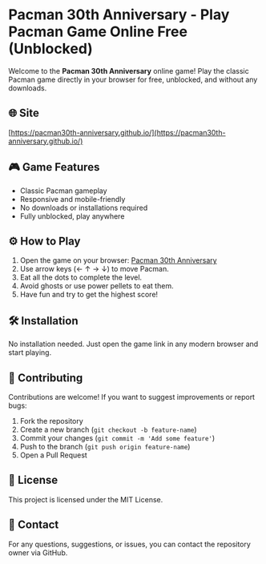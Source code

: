 # Pacman 30th Anniversary - Play Pacman Game Online Free (Unblocked)

Welcome to the **Pacman 30th Anniversary** online game! Play the classic Pacman game directly in your browser for free, unblocked, and without any downloads.  

## 🌐 Site
[https://pacman30th-anniversary.github.io/](https://pacman30th-anniversary.github.io/)

## 🎮 Game Features
- Classic Pacman gameplay
- Responsive and mobile-friendly
- No downloads or installations required
- Fully unblocked, play anywhere

## ⚙️ How to Play
1. Open the game on your browser: [Pacman 30th Anniversary](https://pacman30th-anniversary.github.io/)
2. Use arrow keys (← ↑ → ↓) to move Pacman.
3. Eat all the dots to complete the level.
4. Avoid ghosts or use power pellets to eat them.
5. Have fun and try to get the highest score!

## 🛠️ Installation
No installation needed. Just open the game link in any modern browser and start playing.

## 🤝 Contributing
Contributions are welcome! If you want to suggest improvements or report bugs:  
1. Fork the repository  
2. Create a new branch (`git checkout -b feature-name`)  
3. Commit your changes (`git commit -m 'Add some feature'`)  
4. Push to the branch (`git push origin feature-name`)  
5. Open a Pull Request

## 📄 License
This project is licensed under the MIT License.  

## 📧 Contact
For any questions, suggestions, or issues, you can contact the repository owner via GitHub.


